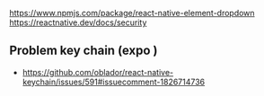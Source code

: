 https://www.npmjs.com/package/react-native-element-dropdown
https://reactnative.dev/docs/security



## Problem key chain (expo )
- https://github.com/oblador/react-native-keychain/issues/591#issuecomment-1826714736
